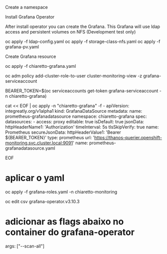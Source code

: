 Create a namespace

Install Grafana Operator

After install operator you can create the Grafana. This Grafana will use ldap access and persistent volumes on NFS (Development test only)

oc apply -f ldap-config.yaml
oc apply -f storage-class-nfs.yaml
oc apply -f grafana-pv.yaml

Create Grafana resource

oc apply -f chiaretto-grafana.yaml


oc adm policy add-cluster-role-to-user cluster-monitoring-view -z grafana-serviceaccount


BEARER_TOKEN=$(oc serviceaccounts get-token grafana-serviceaccount -n chiaretto-grafana)

cat << EOF | oc apply -n "chiaretto-grafana" -f -
apiVersion: integreatly.org/v1alpha1
kind: GrafanaDataSource
metadata:
  name: prometheus-grafanadatasource
  namespace: chiaretto-grafana
spec:
  datasources:
    - access: proxy
      editable: true
      isDefault: true
      jsonData:
        httpHeaderName1: 'Authorization'
        timeInterval: 5s
        tlsSkipVerify: true
      name: Prometheus
      secureJsonData:
        httpHeaderValue1: 'Bearer ${BEARER_TOKEN}'
      type: prometheus
      url: 'https://thanos-querier.openshift-monitoring.svc.cluster.local:9091'
  name: prometheus-grafanadatasource.yaml

EOF



# aplicar o yaml 
oc apply -f grafana-roles.yaml -n chiaretto-monitoring

oc edit csv grafana-operator.v3.10.3

# adicionar as flags abaixo no container do grafana-operator

args: ["--scan-all"]


